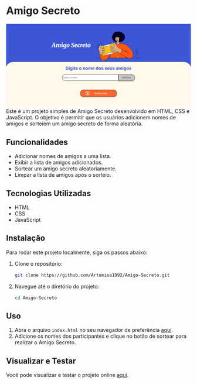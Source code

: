 # Amigo Secreto
![Projeto](imagem.png)
Este é um projeto simples de Amigo Secreto desenvolvido em HTML, CSS e JavaScript. O objetivo é permitir que os usuários adicionem nomes de amigos e sorteiem um amigo secreto de forma aleatória.

## Funcionalidades

- Adicionar nomes de amigos a uma lista.
- Exibir a lista de amigos adicionados.
- Sortear um amigo secreto aleatoriamente.
- Limpar a lista de amigos após o sorteio.

## Tecnologias Utilizadas

- HTML
- CSS
- JavaScript

## Instalação

Para rodar este projeto localmente, siga os passos abaixo:

1. Clone o repositório:
    ```bash
    git clone https://github.com/Artemisa1992/Amigo-Secreto.git
    ```
2. Navegue até o diretório do projeto:
    ```bash
    cd Amigo-Secreto
    ```

## Uso

1. Abra o arquivo `index.html` no seu navegador de preferência [aqui](https://artemisa1992.github.io/Amigo-Secreto/).
2. Adicione os nomes dos participantes e clique no botão de sortear para realizar o Amigo Secreto.
 

## Visualizar e Testar

Você pode visualizar e testar o projeto online [aqui](https://artemisa1992.github.io/Amigo-Secreto/).
